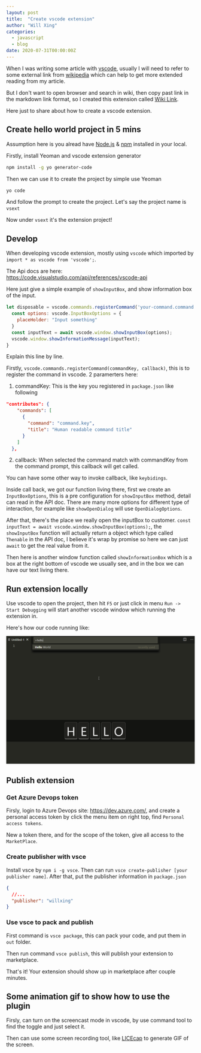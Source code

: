 ```yaml
---
layout: post
title:  "Create vscode extension"
author: "Will Xing"
categories:
  - javascript
  - blog
date: 2020-07-31T00:00:00Z
---
```


When I was writing some article with [vscode](https://en.wikipedia.org/wiki/VSCode), usually I will need to refer to some external link from [wikipedia](https://en.wikipedia.org/wiki/Wikipedia) which can help to get more extended reading from my article.

But I don't want to open browser and search in wiki, then copy past link in the markdown link format, so I created this extension called [Wiki Link](https://marketplace.visualstudio.com/items?itemName=willxing.wiki-link).

Here just to share about how to create a vscode extension.

## Create hello world project in 5 mins

Assumption here is you alread have [Node.js](https://en.wikipedia.org/wiki/Node.js) & [npm](https://en.wikipedia.org/wiki/Npm_(software)) installed in your local.

Firstly, install Yeoman and vscode extension generator

```bash
npm install -g yo generator-code
```

Then we can use it to create the project by simple use Yeoman

```bash
yo code
```

And follow the prompt to create the project. Let's say the project name is `vsext`

Now under `vsext` it's the extension project!

## Develop

When developing vscode extension, mostly using `vscode` which imported by `import * as vscode from 'vscode';`.

The Api docs are here: https://code.visualstudio.com/api/references/vscode-api

Here just give a simple example of `showInputBox`, and show information box of the input.

```js
let disposable = vscode.commands.registerCommand('your-command.command', async () => {
  const options: vscode.InputBoxOptions = {
    placeHolder: "Input something"
  }
  const inputText = await vscode.window.showInputBox(options);
  vscode.window.showInformationMessage(inputText);
}
```

Explain this line by line.

Firstly, `vscode.commands.registerCommand(commandKey, callback)`, this is to register the command in vscode. 2 paramerters here:

1. commandKey: This is the key you registered in `package.json` like following
```json
"contributes": {
    "commands": [
      {
        "command": "command.key",
        "title": "Human readable command title"
      }
    ]
  },
```
2. callback: When selected the command match with commandKey from the command prompt, this callback will get called.

You can have some other way to invoke callback, like `keybidings`.

Inside call back, we got our function living there, first we create an `InputBoxOptions`, this is a pre configuration for `showInputBox` method, detail can read in the API doc. There are many more options for different type of interaction, for example like `showOpenDialog` will use `OpenDialogOptions`.

After that, there's the place we really open the inputBox to customer. `const inputText = await vscode.window.showInputBox(options);`, the `showInputBox` function will actually return a object which type called `Thenable` in the API doc, I believe it's wrap by promise so here we can just `await` to get the real value from it.

Then here is another window function called `showInformationBox` which is a box at the right bottom of vscode we usually see, and in the box we can have our text living there.

## Run extension locally

Use vscode to open the project, then hit `F5` or just click in menu `Run -> Start Debugging` will start another vscode window which running the extension in.

Here's how our code running like:

![extension demo](/assets/images/extension-demo.gif)

## Publish extension

### Get Azure Devops token

Firsly, login to Azure Devops site: https://dev.azure.com/, and create a personal access token by click the menu item on right top, find `Personal access tokens`.

New a token there, and for the scope of the token, give all access to the `MarketPlace`.

### Create publisher with vsce

Install vsce by `npm i -g vsce`. Then can run `vsce create-publisher [your publisher name]`. After that, put the publisher information in `package.json`

```json
{
  //...
  "publisher": "willxing"
}
```

### Use vsce to pack and publish

First command is `vsce package`, this can pack your code, and put them in `out` folder.

Then run command `vsce publish`, this will publish your extension to marketplace.

That's it! Your extension should show up in marketplace after couple minutes.

## Some animation gif to show how to use the plugin

Firsly, can turn on the screencast mode in vscode, by use command tool to find the toggle and just select it.

Then can use some screen recording tool, like [LICEcap](https://www.cockos.com/licecap/) to generate GIF of the screen.
